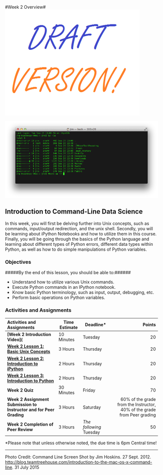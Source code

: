 #Week 2 Overview#
![Draft Image](../images/Draft_Version_picture.png)

![Command line image](images/command-line.png)
## Introduction to Command-Line Data Science ##

In this week, you will first be delving further into Unix concepts, such as commands, input/output redirection, and the unix shell.  Secondly, you will be learning about iPython Notebooks and how to utilize them in this course.  Finally, you will be going through the basics of the Python language and learning about different types of Python errors, different data types within Python, as well as how to do simple manipulations of Python variables.

### Objectives ###

#####By the end of this lesson, you should be able to:######

- Understand how to utilize various Unix commands.
- Execute Python commands in an IPython notebook.
- Know basic Python terminology, such as input, output, debugging, etc.
- Perform basic operations on Python variables.



### Activities and Assignments ###

|Activities and Assignments | Time Estimate | Deadline* | Points|
|:------| -----|-------|----------:|
|**[Week 2 Introduction Video](** | 10 Minutes | Tuesday |20|
|**[Week 2 Lesson 1: Basic Unix Concepts](lesson1.md)**| 3 Hours |Thursday| 20|
|**[Week 2 Lesson 2: Introduction to iPython](lesson2.md)**| 2 Hours | Thursday | 20 |
|**[Week 2 Lesson 3: Introduction to Python](lesson3.md)**| 2 Hours | Thursday| 20 |
|**Week 2 Quiz**| 30 Minutes | Friday | 70|
|**Week 2 Assignment Submission to Instructor and for Peer Grading**| 3 Hours | Saturday | 60% of the grade from the Instructor, 40% of the grade from Peer grading | 
|**Week 2 Completion of Peer Review**| 3 Hours | *The following* Tuesday | 50 | 

*Please note that unless otherwise noted, the due time is 6pm Central time!

----------

Photo Credit: Command Line Screen Shot by Jim Hoskins. 27 Sept. 2012. http://blog.teamtreehouse.com/introduction-to-the-mac-os-x-command-line. 31 July 2015
